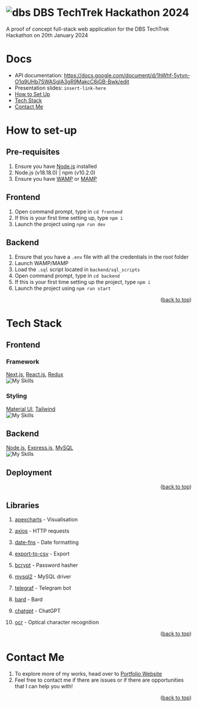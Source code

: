 <a name="readme-top"></a>
# ![dbs](https://github.com/ahloytan/dbs-techtrek/assets/28771440/3e0d3888-bfb9-4600-b832-d4ced17574b7) DBS TechTrek Hackathon 2024 
A proof of concept full-stack web application for the DBS TechTrek Hackathon on 20th January 2024

# Docs
- API documentation: https://docs.google.com/document/d/1hWhf-5ytvn-O1q9UHb7SWASgIA3gR9MakcC6iGB-Bwk/edit
- Presentation slides: `insert-link-here`
- [How to Set Up](#how-to-set-up)
- [Tech Stack](#tech-stack)
- [Contact Me](#contact-me)

# How to set-up

## Pre-requisites
1. Ensure you have [Node.js](https://nodejs.org/en/download) installed
2. Node.js (v18.18.0) | npm (v10.2.0)
3. Ensure you have [WAMP](https://www.wampserver.com/en/) or [MAMP](https://www.mamp.info/en/downloads/)


## Frontend
1. Open command prompt, type in `cd frontend`
2. If this is your first time setting up, type `npm i`
3. Launch the project using `npm run dev`

## Backend
1. Ensure that you have a `.env` file with all the credentials in the root folder
2. Launch WAMP/MAMP
3. Load the `.sql` script located in `backend/sql_scripts`
4. Open command prompt, type in `cd backend`
5. If this is your first time setting up the project, type `npm i`
6. Launch the project using `npm run start`

<p align="right">(<a href="#readme-top">back to top</a>)</p>

# Tech Stack

## Frontend
### Framework
[Next.js](https://nextjs.org/), [React.js](https://react.dev/), [Redux](https://redux.js.org/) <br>
![My Skills](https://skillicons.dev/icons?i=next,react,redux&perline=3)

### Styling
[Material UI](https://mui.com/), [Tailwind](https://tailwindcss.com/) <br>
![My Skills](https://skillicons.dev/icons?i=materialui,tailwind&perline=3)

## Backend
[Node.js](https://nodejs.org/en), [Express.js](https://expressjs.com/), [MySQL](https://www.mysql.com/) <br>
![My Skills](https://skillicons.dev/icons?i=nodejs,express,mysql&perline=3)

## Deployment

<p align="right">(<a href="#readme-top">back to top</a>)</p>

## Libraries
1. [apexcharts](https://apexcharts.com/) - Visualisation
2. [axios](https://www.npmjs.com/package/axios) - HTTP requests
3. [date-fns](https://www.npmjs.com/package/date-fns) - Date formatting
4. [export-to-csv](https://www.npmjs.com/package/export-to-csv) - Export

5. [bcrypt](https://www.npmjs.com/package/bcrypt) - Password hasher
6. [mysql2](https://www.npmjs.com/package/mysql2) - MySQL driver
7. [telegraf](https://www.npmjs.com/package/telegraf) - Telegram bot
8. [bard](https://www.npmjs.com/package/bard-ai-google) - Bard
9. [chatgpt](https://github.com/PawanOsman/ChatGPT) - ChatGPT
10. [ocr](https://www.npmjs.com/package/ocr-space-api-wrapper) - Optical character recognition

<p align="right">(<a href="#readme-top">back to top</a>)</p>

# Contact Me
1. To explore more of my works, head over to [Portfolio Website](https://ahloytan.netlify.app)
2. Feel free to contact me if there are issues or if there are opportunities that I can help you with!

<p align="right">(<a href="#readme-top">back to top</a>)</p>
